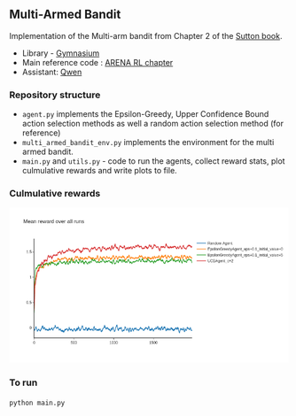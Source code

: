 ## Multi-Armed Bandit

Implementation of the Multi-arm bandit from Chapter 2 of the [Sutton book](https://www.andrew.cmu.edu/course/10-703/textbook/BartoSutton.pdf).
- Library - [Gymnasium](https://gymnasium.farama.org/)
- Main reference code : [ARENA RL chapter](https://github.com/callummcdougall/ARENA_3.0/tree/main/chapter2_rl)
- Assistant: [Qwen](https://chat.qwen.ai) 

### Repository structure
- `agent.py` implements the Epsilon-Greedy, Upper Confidence Bound action selection methods as well a random action selection method (for reference)
- `multi_armed_bandit_env.py` implements the environment for the multi armed bandit.
- `main.py` and `utils.py` - code to run the agents, collect reward stats, plot culmulative rewards and write plots to file.

### Culmulative rewards
![rewards](assets/agent_rewards.png)

### To run
`python main.py`
